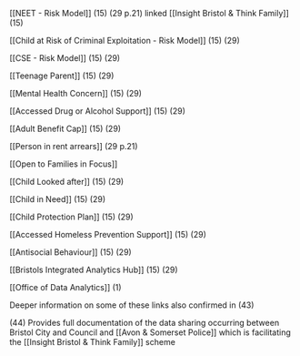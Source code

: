 [[NEET - Risk Model]] (15) (29 p.21) linked [[Insight Bristol & Think Family]] (15)

[[Child at Risk of Criminal Exploitation - Risk Model]] (15) (29)

[[CSE - Risk Model]] (15) (29)

[[Teenage Parent]] (15) (29)

[[Mental Health Concern]] (15) (29)

[[Accessed Drug or Alcohol Support]] (15) (29)

[[Adult Benefit Cap]] (15) (29)

[[Person in rent arrears]] (29 p.21)

[[Open to Families in Focus]]

[[Child Looked after]] (15) (29)

[[Child in Need]] (15) (29)

[[Child Protection Plan]] (15) (29)

[[Accessed Homeless Prevention Support]] (15) (29)

[[Antisocial Behaviour]] (15) (29)

[[Bristols Integrated Analytics Hub]] (15) (29)

[[Office of Data Analytics]] (1)

Deeper information on some of these links also confirmed in (43)

(44) Provides full documentation of the data sharing occurring between Bristol City and Council and [[Avon & Somerset Police]] which is facilitating the [[Insight Bristol & Think Family]] scheme